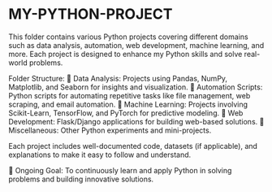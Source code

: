 # MY-PYTHON-PROJECT
This folder contains various Python projects covering different domains such as data analysis, automation, web development, machine learning, and more. Each project is designed to enhance my Python skills and solve real-world problems.

Folder Structure:
📁 Data Analysis: Projects using Pandas, NumPy, Matplotlib, and Seaborn for insights and visualization.
📁 Automation Scripts: Python scripts for automating repetitive tasks like file management, web scraping, and email automation.
📁 Machine Learning: Projects involving Scikit-Learn, TensorFlow, and PyTorch for predictive modeling.
📁 Web Development: Flask/Django applications for building web-based solutions.
📁 Miscellaneous: Other Python experiments and mini-projects.

Each project includes well-documented code, datasets (if applicable), and explanations to make it easy to follow and understand.

🚀 Ongoing Goal: To continuously learn and apply Python in solving problems and building innovative solutions.
